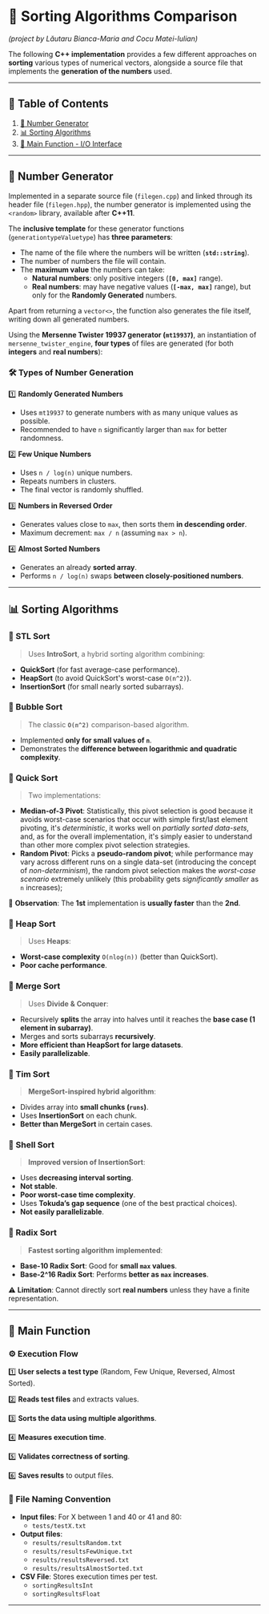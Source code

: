 # 📌 Sorting Algorithms Comparison
*(project by Lăutaru Bianca-Maria and Cocu Matei-Iulian)*

The following **C++ implementation** provides a few different approaches on **sorting** various types of numerical vectors, alongside a source file that implements the **generation of the numbers** used.

---

## 📑 Table of Contents
1. [📂 Number Generator](#-number-generator)
2. [📊 Sorting Algorithms](#-sorting-algorithms)
3. [🔧 Main Function - I/O Interface](#-main-function)

---

## 📂 Number Generator
Implemented in a separate source file (`filegen.cpp`) and linked through its header file (`filegen.hpp`), the number generator is implemented using the `<random>` library, available after **C++11**.

The **inclusive template** for these generator functions (`generationtypeValuetype`) has **three parameters**:
- The name of the file where the numbers will be written (**`std::string`**).
- The number of numbers the file will contain.
- The **maximum value** the numbers can take:
    - **Natural numbers**: only positive integers (**`[0, max]`** range).
    - **Real numbers**: may have negative values (**`[-max, max]`** range), but only for the **Randomly Generated** numbers.

Apart from returning a `vector<>`, the function also generates the file itself, writing down all generated numbers.

Using the **Mersenne Twister 19937 generator (`mt19937`)**, an instantiation of `mersenne_twister_engine`, **four types** of files are generated (for both **integers** and **real numbers**):

### 🛠 Types of Number Generation
1️⃣ **Randomly Generated Numbers**
- Uses `mt19937` to generate numbers with as many unique values as possible.
- Recommended to have `n` significantly larger than `max` for better randomness.

2️⃣ **Few Unique Numbers**
- Uses `n / log(n)` unique numbers.
- Repeats numbers in clusters.
- The final vector is randomly shuffled.

3️⃣ **Numbers in Reversed Order**
- Generates values close to `max`, then sorts them **in descending order**.
- Maximum decrement: `max / n` (assuming `max > n`).

4️⃣ **Almost Sorted Numbers**
- Generates an already **sorted array**.
- Performs `n / log(n)` swaps **between closely-positioned numbers**.

---

## 📊 Sorting Algorithms

### 🔹 STL Sort
> Uses **IntroSort**, a hybrid sorting algorithm combining:
- **QuickSort** (for fast average-case performance).
- **HeapSort** (to avoid QuickSort's worst-case `O(n^2)`).
- **InsertionSort** (for small nearly sorted subarrays).

### 🔹 Bubble Sort
> The classic **`O(n^2)`** comparison-based algorithm.
- Implemented **only for small values of `n`**.
- Demonstrates the **difference between logarithmic and quadratic complexity**.

### 🔹 Quick Sort
> Two implementations:
- **Median-of-3 Pivot**: Statistically, this pivot selection is good because it avoids worst-case scenarios that occur with simple first/last element pivoting, it's *deterministic*, it works well on *partially sorted data-sets*, and, as for the overall implementation, it's simply easier to understand than other more complex pivot selection strategies.
- **Random Pivot**: Picks a **pseudo-random pivot**; while performance may vary across different runs on a single data-set (introducing the concept of *non-determinism*), the random pivot selection makes the *worst-case scenario* extremely unlikely (this probability gets *significantly smaller* as `n` increases);

📝 **Observation**: The **1st** implementation is **usually faster** than the **2nd**.

### 🔹 Heap Sort
> Uses **Heaps**:
- **Worst-case complexity** `O(nlog(n))` (better than QuickSort).
- **Poor cache performance**.

### 🔹 Merge Sort
> Uses **Divide & Conquer**:
- Recursively **splits** the array into halves until it reaches the **base case (1 element in subarray)**.
- Merges and sorts subarrays **recursively**.
- **More efficient than HeapSort for large datasets**.
- **Easily parallelizable**.

### 🔹 Tim Sort
> **MergeSort-inspired hybrid algorithm**:
- Divides array into **small chunks (`runs`)**.
- Uses **InsertionSort** on each chunk.
- **Better than MergeSort** in certain cases.

### 🔹 Shell Sort
> **Improved version of InsertionSort**:
- Uses **decreasing interval sorting**.
- **Not stable**.
- **Poor worst-case time complexity**.
- Uses **Tokuda’s gap sequence** (one of the best practical choices).
- **Not easily parallelizable**.

### 🔹 Radix Sort
> **Fastest sorting algorithm implemented**:
- **Base-10 Radix Sort**: Good for **small `max` values**.
- **Base-2^16 Radix Sort**: Performs **better as `max` increases**.

⚠️ **Limitation**: Cannot directly sort **real numbers** unless they have a finite representation.

---

## 🔧 Main Function

### ⚙️ Execution Flow
1️⃣ **User selects a test type** (Random, Few Unique, Reversed, Almost Sorted).

2️⃣ **Reads test files** and extracts values.

3️⃣ **Sorts the data using multiple algorithms**.

4️⃣ **Measures execution time**.

5️⃣ **Validates correctness of sorting**.

6️⃣ **Saves results** to output files.

### 📂 File Naming Convention
- **Input files**: For X between 1 and 40 or 41 and 80:
    - `tests/testX.txt`
- **Output files**:
    - `results/resultsRandom.txt`
    - `results/resultsFewUnique.txt`
    - `results/resultsReversed.txt`
    - `results/resultsAlmostSorted.txt`
- **CSV File**: Stores execution times per test.
    - `sortingResultsInt`
    - `sortingResultsFloat`

---
